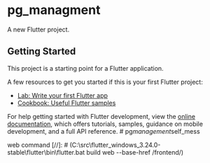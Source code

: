# pg_managment

A new Flutter project.

## Getting Started

This project is a starting point for a Flutter application.

A few resources to get you started if this is your first Flutter project:

- [Lab: Write your first Flutter app](https://docs.flutter.dev/get-started/codelab)
- [Cookbook: Useful Flutter samples](https://docs.flutter.dev/cookbook)

For help getting started with Flutter development, view the
[online documentation](https://docs.flutter.dev/), which offers tutorials,
samples, guidance on mobile development, and a full API reference.
#   p g _ m a n a g e m e n t _ s e l f _ m e s s 
 
 

web command
[//]: # (C:\src\flutter_windows_3.24.0-stable\flutter\bin\flutter.bat build web --base-href /frontend/)
